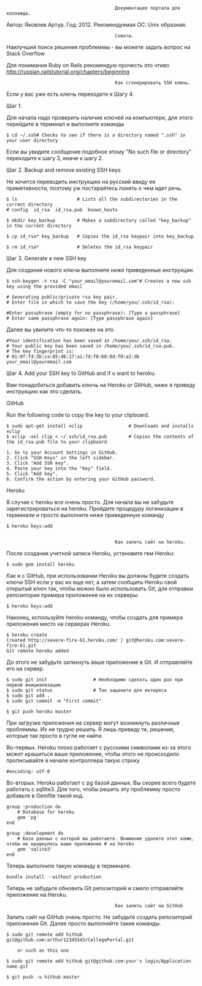 											Документация портала для коллежда.

Автор: Яковлев Артур.
Год: 2012.
Рекомендуемая ОС: Unix образная.


											Советы.

Наилучший поиск решения проблеммы - вы можете задать вопрос на Stack Overflow

Для понимания Ruby on Rails рекомендую прочесть это чтиво http://russian.railstutorial.org/chapters/beginning

											Как сгенерировать SSH ключь.

Если у вас уже есть ключь переходите к Шагу 4.

Шаг 1.

Для начала надо проверить наличие ключей на компьютере, для этого перейдите в терминал и выполните команды
	
	$ cd ~/.ssh# Checks to see if there is a directory named ".ssh" in your user directory
Если вы увидите сообщение подобное этому "No such file or directory" переходите к шагу 3, иначе к шагу 2.

Шаг 2. Backup and remove existing SSH keys

Не хочется переводить инструкцию на русский ввиду ее приметивности, поэтому уж постарайтесь понять о чем идет речь. 

	$ ls                      # Lists all the subdirectories in the current directory
	# config  id_rsa  id_rsa.pub  known_hosts

	$ mkdir key_backup        # Makes a subdirectory called "key_backup" in the current directory

	$ cp id_rsa* key_backup   # Copies the id_rsa keypair into key_backup

	$ rm id_rsa*              # Deletes the id_rsa keypair

Шаг 3. Generate a new SSH key

Для создания нового ключа выполните ниже приведенные инструкции.

	$ ssh-keygen -t rsa -C "your_email@youremail.com"# Creates a new ssh key using the provided email
	
	# Generating public/private rsa key pair.
	# Enter file in which to save the key (/home/you/.ssh/id_rsa):

	#Enter passphrase (empty for no passphrase): [Type a passphrase]
	# Enter same passphrase again: [Type passphrase again]

Далее вы увилите что-то похожее на это.

	#Your identification has been saved in /home/you/.ssh/id_rsa.
	# Your public key has been saved in /home/you/.ssh/id_rsa.pub.
	# The key fingerprint is:
	# 01:0f:f4:3b:ca:85:d6:17:a1:7d:f0:68:9d:f0:a2:db your_email@youremail.com

Шаг 4. Add your SSH key to GitHub and if u want to heroku.

Вам понадобиться добавить ключь на Heroku or GitHub, ниже я приведу инструкцию как это сделать.

GitHub

Run the following code to copy the key to your clipboard.

	$ sudo apt-get install xclip                 # Downloads and installs xclip
	$ xclip -sel clip < ~/.ssh/id_rsa.pub        # Copies the contents of the id_rsa.pub file to your clipboard

	1. Go to your Account Settings in GitHub.
	2. Click "SSH Keys" in the left sidebar.
	3. Click "Add SSH key".
	4. Paste your key into the "Key" field.
	5. Click "Add key".
	6. Confirm the action by entering your GitHub password.

Heroku

В случае с heroku все очень просто. Для начала вы не забудьте зарегистрироваться на heroku. Пройдите процедуру логинизации в терминали и просто выполните ниже приведенную команду

	$ heroku keys:add   

											
											Как залить сайт на heroku.


После создания учетной записи Heroku, установите гем Heroku:

	$ sudo gem install heroku

Как и с GitHub, при использовании Heroku вы должны будете создать ключи SSH если у вас их еще нет, а затем сообщить Heroku свой открытый ключ так, чтобы можно было использовать Git, для отправки репозитория примера приложения на их серверы:

	$ heroku keys:add

Наконец, используйте heroku команду, чтобы создать для примера приложения место на серверах Heroku.

 	$ heroku create
	Created http://severe-fire-61.heroku.com/ | git@heroku.com:severe-fire-61.git
	Git remote heroku added

До этого не забудьте запихнуть ваше приложение в Git. И отправляйте его на сервер.

	$ sudo git init 				# Необходимо сделать один раз при первой инициализации
	$ sudo git status				# Так зацените для интереса
	$ sudo git add .
	$ sudo git commit -m "First commit"

	$ git push heroku master

При загрузке приложения на сервер могут возникнуть различные проблеммы. Их не трудно решить. Я лишь
приведу те, решения, которые так просто в гугле не найти.

Во-первых. Heroku плохо работает с русскими символами из-за этого может крашиться ваше приложение, чтобы этого не происходило прописывайте в начале контроллера такую строку

	#encoding: utf-8

Во-вторых. Heroku работает с pg базой данных. Вы скорее всего будете работать с sqllite3. Для того, чтобы решить эту проблемму просто добавьте в Gemfile такой код.

	group :production do
 		# Database for heroku
  		gem 'pg'
	end
	
	group :development do
 		# База данных с которой вы работаете. Внимание удалите этот комм, чтобы не крашнулось ваше приложение # на heroku
 		gem 'sqlite3'
	end

Теперь выполните такую команду в терминале.

	bundle install --without production

Теперь не забудьте обновить Git репозиторий и смело отправляйте приложение на Heroku.

											Как залить сайт на GitHub

Залить сайт на GitHub очень просто. Не забудьте создать репозиторий приложения Git. Далее просто выполняйте такие команды.

	$ sudo git remote add hithub git@github.com:arthur12345543/CollegePortal.git

		or such as this one

	$ sudo git remote add hithub git@github.com:your's login/Application name.git

	$ git push -u hithub master








